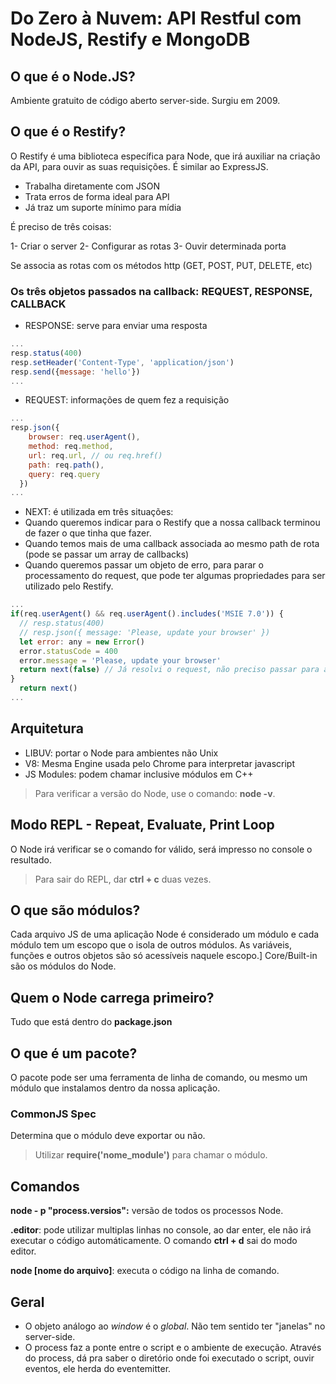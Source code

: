 
# Do Zero à Nuvem: API Restful com NodeJS, Restify e MongoDB

## O que é o Node.JS?
Ambiente gratuito de código aberto server-side. Surgiu em 2009.

## O que é o Restify?
O Restify é uma biblioteca específica para Node, que irá auxiliar na criação da API, para ouvir as suas requisições. É similar ao ExpressJS.
- Trabalha diretamente com JSON
- Trata erros de forma ideal para API
- Já traz um suporte mínimo para mídia

É preciso de três coisas:

1- Criar o server
2- Configurar as rotas
3- Ouvir determinada porta

Se associa as rotas com os métodos http (GET, POST, PUT, DELETE, etc)

### Os três objetos passados na callback: REQUEST, RESPONSE, CALLBACK
- RESPONSE: serve para enviar uma resposta

```javascript
...
resp.status(400)
resp.setHeader('Content-Type', 'application/json')
resp.send({message: 'hello'})
...
```

- REQUEST: informações de quem fez a requisição

```javascript
...
resp.json({
    browser: req.userAgent(),
    method: req.method,
    url: req.url, // ou req.href()
    path: req.path(),
    query: req.query
  })
...
```

- NEXT: é utilizada em três situações:
- Quando queremos indicar para o Restify que a nossa callback terminou de fazer o que tinha que fazer.
- Quando temos mais de uma callback associada ao mesmo path de rota (pode se passar um array de callbacks)
- Quando queremos passar um objeto de erro, para parar o processamento do request, que pode ter algumas propriedades para ser utilizado pelo Restify.


```javascript
...
if(req.userAgent() && req.userAgent().includes('MSIE 7.0')) {
  // resp.status(400)
  // resp.json({ message: 'Please, update your browser' })
  let error: any = new Error()
  error.statusCode = 400
  error.message = 'Please, update your browser'
  return next(false) // Já resolvi o request, não preciso passar para a próxima requisição
}
  return next()
...
```



## Arquitetura
- LIBUV: portar o Node para ambientes não Unix
- V8: Mesma Engine usada pelo Chrome para interpretar javascript
- JS Modules: podem chamar inclusive módulos em C++

> Para verificar a versão do Node, use o comando: **node -v**.

## Modo REPL - Repeat, Evaluate, Print Loop
O Node irá verificar se o comando for válido, será impresso no console o resultado.
> Para sair do REPL, dar **ctrl + c** duas vezes.

## O que são módulos?
Cada arquivo JS de uma aplicação Node é considerado um módulo e cada módulo tem um escopo que o isola de outros módulos.
As variáveis, funções e outros objetos são só acessíveis naquele escopo.]
Core/Built-in são os módulos do Node.

## Quem o Node carrega primeiro?
Tudo que está dentro do **package.json**

## O que é um pacote?
O pacote pode ser uma ferramenta de linha de comando, ou mesmo um módulo que instalamos dentro da nossa aplicação.


### CommonJS Spec
Determina que o módulo deve exportar ou não.
> Utilizar **require('nome_module')** para chamar o módulo.

## Comandos
**node - p "process.versios":** versão de todos os processos Node.

**.editor**: pode utilizar multiplas linhas no console, ao dar enter, ele não irá executar o código automáticamente. O comando **ctrl + d** sai do modo editor.

**node [nome do arquivo]**: executa o código na linha de comando.

## Geral

- O objeto análogo ao *window* é o *global*. Não tem sentido ter "janelas" no server-side.
- O process faz a ponte entre o script e o ambiente de execução. Através do process, dá pra saber o diretório onde foi executado o script, ouvir eventos, ele herda do eventemitter.